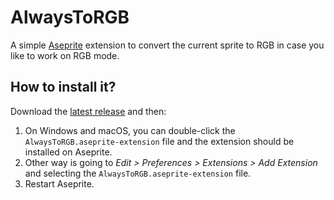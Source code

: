 # AlwaysToRGB

A simple [Aseprite](https://www.aseprite.org/) extension to convert
the current sprite to RGB in case you like to work on RGB mode.

## How to install it?

Download the [latest release](https://github.com/dacap/AlwaysToRGB/releases) and then:

1. On Windows and macOS, you can double-click the
   `AlwaysToRGB.aseprite-extension` file and the extension should be
   installed on Aseprite.
2. Other way is going to *Edit > Preferences > Extensions > Add
   Extension* and selecting the `AlwaysToRGB.aseprite-extension` file.
3. Restart Aseprite.
